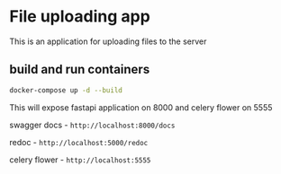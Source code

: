 # File uploading app

This is an application for uploading files to the server

## build and run containers

```bash
docker-compose up -d --build
```

This will expose fastapi application on 8000 and celery flower on 5555

swagger docs - `http://localhost:8000/docs`

redoc - `http://localhost:5000/redoc`

celery flower - `http://localhost:5555`
